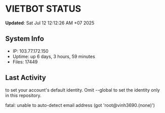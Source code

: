 # VIETBOT STATUS
**Updated**: Sat Jul 12 12:12:26 AM +07 2025

## System Info
- IP: 103.77.172.150
- Uptime: up 6 days, 3 hours, 59 minutes
- Files: 17449

## Last Activity

to set your account's default identity.
Omit --global to set the identity only in this repository.

fatal: unable to auto-detect email address (got 'root@vinh3690.(none)')
